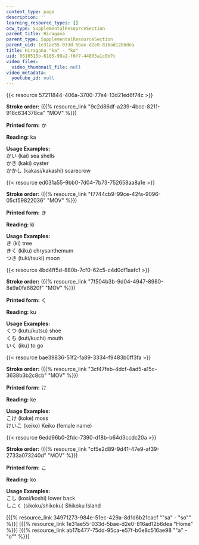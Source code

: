 ```yaml
---
content_type: page
description: ''
learning_resource_types: []
ocw_type: SupplementalResourceSection
parent_title: Hiragana
parent_type: SupplementalResourceSection
parent_uid: 1e31ae55-033d-5bae-d2e0-816ad12b6dea
title: Hiragana "ka" - "ko"
uid: 0610515b-6105-99a2-f6f7-44803a1c0b7c
video_files:
  video_thumbnail_file: null
video_metadata:
  youtube_id: null
---
```


{{< resource 57211844-406a-3700-77e4-13d21ed6f74c >}}

**Stroke order:** ({{% resource_link "9c2d86df-a239-4bcc-8211-918c634378ca" "MOV" %}})

**Printed form:** か

**Reading:** ka

**Usage Examples:**  
かい (kai) sea shells  
かき (kaki) oyster  
かかし (kakasi/kakashi) scarecrow

{{< resource ed031a55-9bb0-7d04-7b73-752658aa8a1e >}}

**Stroke order:** ({{% resource_link "f7744cb9-99ce-42fa-9096-05cf59822036" "MOV" %}})

**Printed form:** き

**Reading:** ki

**Usage Examples:**  
き (ki) tree  
きく (kiku) chrysanthemum  
つき (tuki/tsuki) moon

{{< resource 4bd4ff5d-880b-7cf0-62c5-c4d0df1aafc1 >}}

**Stroke order:** ({{% resource_link "7f504b3b-9d04-4947-8980-8a9a0fa6820f" "MOV" %}})

**Printed form:** く

**Reading:** ku

**Usage Examples:**  
くつ (kutu/kutsu) shoe  
くち (kuti/kuchi) mouth  
いく (iku) to go

{{< resource bae39836-51f2-fa89-3334-f9483b0ff3fa >}}

**Stroke order:** ({{% resource_link "3cf47feb-4dcf-4ad5-a15c-3638b3b2c8cb" "MOV" %}})

**Printed form:** け

**Reading:** ke

**Usage Examples:**  
こけ (koke) moss  
けいこ (keiko) Keiko (female name)

{{< resource 6edd96b0-2fdc-7390-d18b-b64d3ccdc20a >}}

**Stroke order:** ({{% resource_link "cf5e2d89-9d41-47e9-af39-2733a073240d" "MOV" %}})

**Printed form:** こ

**Reading:** ko

**Usage Examples:**  
こし (kosi/koshi) lower back  
しこく (sikoku/shikoku) Shikoku Island

  
\[{{% resource_link 34971273-984e-51ec-429a-8d1d6b21cacf "\"sa\" - \"so\"" %}}\] \[{{% resource_link 1e31ae55-033d-5bae-d2e0-816ad12b6dea "Home" %}}\] \[{{% resource_link ab17b477-75dd-95ca-e57f-b0e8c516ae98 "\"a\" - \"o\"" %}}\]